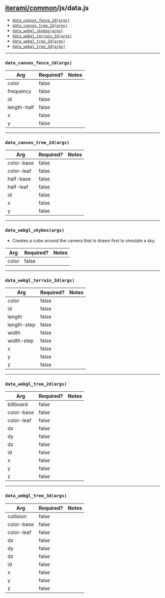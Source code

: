 [iterami/common](https://github.com/iterami/Documentation.htm/blob/gh-pages/common/README.md)/js/data.js
--------------------------------------------------------------------------------------------------------

* [`data_canvas_fence_2d(args)`](#data_canvas_fence_2dargs)
* [`data_canvas_tree_2d(args)`](#data_canvas_tree_2dargs)
* [`data_webgl_skybox(args)`](#data_webgl_skyboxargs)
* [`data_webgl_terrain_3d(args)`](#data_webgl_terrain_3dargs)
* [`data_webgl_tree_2d(args)`](#data_webgl_tree_2dargs)
* [`data_webgl_tree_3d(args)`](#data_webgl_tree_3dargs)

---

### `data_canvas_fence_2d(args)`

Arg         | Required? | Notes
------------|-----------|------
color       | false     |
frequency   | false     |
id          | false     |
length-half | false     |
x           | false     |
y           | false     |

---

### `data_canvas_tree_2d(args)`

Arg        | Required? | Notes
-----------|-----------|------
color-base | false     |
color-leaf | false     |
half-base  | false     |
half-leaf  | false     |
id         | false     |
x          | false     |
y          | false     |

---

### `data_webgl_skybox(args)`
* Creates a cube around the camera that is drawn first to simulate a sky.

Arg   | Required? | Notes
------|-----------|------
color | false     |

---

### `data_webgl_terrain_3d(args)`

Arg         | Required? | Notes
------------|-----------|------
color       | false     |
id          | false     |
length      | false     |
length-step | false     |
width       | false     |
width-step  | false     |
x           | false     |
y           | false     |
z           | false     |

---

### `data_webgl_tree_2d(args)`

Arg        | Required? | Notes
-----------|-----------|------
billboard  | false     |
color-base | false     |
color-leaf | false     |
dx         | false     |
dy         | false     |
dz         | false     |
id         | false     |
x          | false     |
y          | false     |
z          | false     |

---

### `data_webgl_tree_3d(args)`

Arg        | Required? | Notes
-----------|-----------|------
collision  | false     |
color-base | false     |
color-leaf | false     |
dx         | false     |
dy         | false     |
dz         | false     |
id         | false     |
x          | false     |
y          | false     |
z          | false     |
